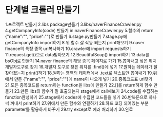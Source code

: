 # 단계별 크롤러 만들기
1.프로젝트 만들기
2.libs package만들기
3.libs/naverFinanceCrawler.py
4.getCompanyInfo(code) 만들기 in naverFinanceCrawler.py
5.함수의 return {"name":"", "price":""}로 만들기
6.stage.py만들기
7.stage.py에 getCompanyInfo import하기
8.위 함수 잘 작동 되는지 print해보기
9.naver finance의 특정 종목 url복사하기
10.crawler에 import requests하기
11.request.get()으로 data받아오기
12.BeautifulSoup() import하기
13.data를 bsObj로 만들기
14.naver finance의 해당 종목 페이지로 가기
15.뽑아내고 싶은 위치 개발자도구로 찾기
16.개발자 도구로 찾은 위치를 .find()에 넣기
17.원하는 데이터가 잘 찾아졌는지 print()하기
18.원하는 영역의 데이터에서 .text로 텍스트만 뽑아내기
19.위에서 만든 {"name":"", "price":""}에 name이 나오게 넣기
20.종목코드표 url찾기
21.모든 종목코드를 return하는 function을 libs에 만들기
22.[]를 return하게 함수 만들기
23.만든 libs의 함수가 잘 호출되는지 stage에서 call해보기
24.code를 수집하는 function완성하기
25.stage에서 codes에 수집한 코드들을 넣기
26.반복문으로 하나씩 꺼내서 print하기
27.위에서 만든 함수와 연결하기
28.하드 코딩 되어있는 부분 parameter를 활용하게 바꾸기
29.try except로 에러 처리하기
30.완료


 

